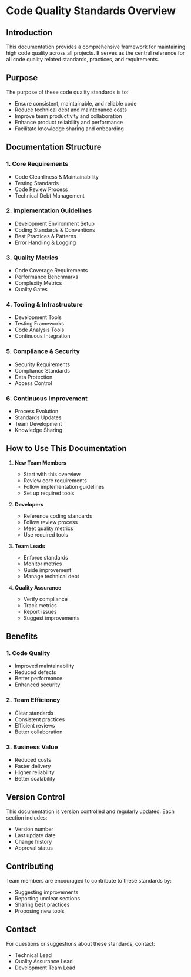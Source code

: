 # Code Quality Standards Overview

## Introduction

This documentation provides a comprehensive framework for maintaining high code quality across all projects. It serves as the central reference for all code quality related standards, practices, and requirements.

## Purpose

The purpose of these code quality standards is to:
- Ensure consistent, maintainable, and reliable code
- Reduce technical debt and maintenance costs
- Improve team productivity and collaboration
- Enhance product reliability and performance
- Facilitate knowledge sharing and onboarding

## Documentation Structure

### 1. Core Requirements
- Code Cleanliness & Maintainability
- Testing Standards
- Code Review Process
- Technical Debt Management

### 2. Implementation Guidelines
- Development Environment Setup
- Coding Standards & Conventions
- Best Practices & Patterns
- Error Handling & Logging

### 3. Quality Metrics
- Code Coverage Requirements
- Performance Benchmarks
- Complexity Metrics
- Quality Gates

### 4. Tooling & Infrastructure
- Development Tools
- Testing Frameworks
- Code Analysis Tools
- Continuous Integration

### 5. Compliance & Security
- Security Requirements
- Compliance Standards
- Data Protection
- Access Control

### 6. Continuous Improvement
- Process Evolution
- Standards Updates
- Team Development
- Knowledge Sharing

## How to Use This Documentation

1. **New Team Members**
   - Start with this overview
   - Review core requirements
   - Follow implementation guidelines
   - Set up required tools

2. **Developers**
   - Reference coding standards
   - Follow review process
   - Meet quality metrics
   - Use required tools

3. **Team Leads**
   - Enforce standards
   - Monitor metrics
   - Guide improvement
   - Manage technical debt

4. **Quality Assurance**
   - Verify compliance
   - Track metrics
   - Report issues
   - Suggest improvements

## Benefits

### 1. Code Quality
- Improved maintainability
- Reduced defects
- Better performance
- Enhanced security

### 2. Team Efficiency
- Clear standards
- Consistent practices
- Efficient reviews
- Better collaboration

### 3. Business Value
- Reduced costs
- Faster delivery
- Higher reliability
- Better scalability

## Version Control

This documentation is version controlled and regularly updated. Each section includes:
- Version number
- Last update date
- Change history
- Approval status

## Contributing

Team members are encouraged to contribute to these standards by:
- Suggesting improvements
- Reporting unclear sections
- Sharing best practices
- Proposing new tools

## Contact

For questions or suggestions about these standards, contact:
- Technical Lead
- Quality Assurance Lead
- Development Team Lead 